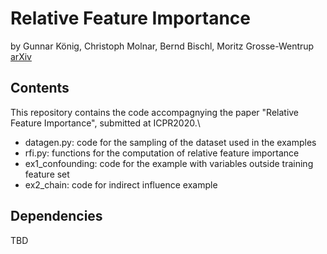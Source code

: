 # Relative Feature Importance
by Gunnar König, Christoph Molnar, Bernd Bischl, Moritz Grosse-Wentrup
[arXiv](https://arxiv.org/abs/2007.08283)

## Contents

This repository contains the code accompagnying the paper "Relative Feature Importance", submitted at ICPR2020.\\

- datagen.py: code for the sampling of the dataset used in the examples
- rfi.py: functions for the computation of relative feature importance
- ex1_confounding: code for the example with variables outside training feature set
- ex2_chain: code for indirect influence example

## Dependencies

TBD
